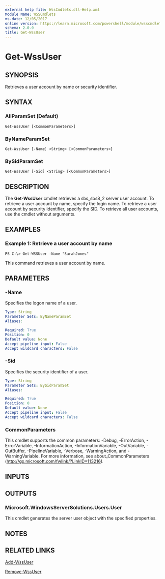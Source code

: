 ```yaml
---
external help file: WssCmdlets.dll-Help.xml
Module Name: WSSCmdlets
ms.date: 12/05/2017
online version: https://learn.microsoft.com/powershell/module/wsscmdlets/get-wssuser?view=windowsserver2012r2-ps&wt.mc_id=ps-gethelp
schema: 2.0.0
title: Get-WssUser
---
```


# Get-WssUser

## SYNOPSIS
Retrieves a user account by name or security identifier.

## SYNTAX

### AllParamSet (Default)
```
Get-WssUser [<CommonParameters>]
```

### ByNameParamSet
```
Get-WssUser [-Name] <String> [<CommonParameters>]
```

### BySidParamSet
```
Get-WssUser [-Sid] <String> [<CommonParameters>]
```

## DESCRIPTION
The **Get-WssUser** cmdlet retrieves a sbs_sbs8_2 server user account.
To retrieve a user account by name, specify the login name.
To retrieve a user account by security identifier, specify the SID.
To retrieve all user accounts, use the cmdlet without arguments.

## EXAMPLES

### Example 1: Retrieve a user account by name
```
PS C:\> Get-WSSUser -Name "SarahJones"
```

This command retrieves a user account by name.

## PARAMETERS

### -Name
Specifies the logon name of a user.

```yaml
Type: String
Parameter Sets: ByNameParamSet
Aliases: 

Required: True
Position: 0
Default value: None
Accept pipeline input: False
Accept wildcard characters: False
```

### -Sid
Specifies the security identifier of a user.

```yaml
Type: String
Parameter Sets: BySidParamSet
Aliases: 

Required: True
Position: 0
Default value: None
Accept pipeline input: False
Accept wildcard characters: False
```

### CommonParameters
This cmdlet supports the common parameters: -Debug, -ErrorAction, -ErrorVariable, -InformationAction, -InformationVariable, -OutVariable, -OutBuffer, -PipelineVariable, -Verbose, -WarningAction, and -WarningVariable. For more information, see about_CommonParameters (http://go.microsoft.com/fwlink/?LinkID=113216).

## INPUTS

## OUTPUTS

### Microsoft.WindowsServerSolutions.Users.User
This cmdlet generates the server user object with the specified properties.

## NOTES

## RELATED LINKS

[Add-WssUser](./Add-WssUser.md)

[Remove-WssUser](./Remove-WssUser.md)

